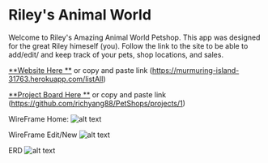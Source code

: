 # Riley's Animal World

Welcome to Riley's Amazing Animal World Petshop. This app was designed for the great Riley himeself (you). Follow the link to the site to be able to add/edit/ and keep track of your pets, shop locations, and sales.


[**Website Here **](https://murmuring-island-31763.herokuapp.com/listAll)
or copy and paste link (https://murmuring-island-31763.herokuapp.com/listAll)


[**Project Board Here **](https://github.com/richyang88/PetShops/projects/1)
or copy and paste link (https://github.com/richyang88/PetShops/projects/1)


<!-- * bullet point -->

<!-- ![alt text]( file path here "WireFrame") -->
WireFrame Home:
![alt text](./public/images/wireframeHome.jpg"ERD")

WireFrame Edit/New
![alt text](./public/images/wireframeEdit.jpg"ERD")

ERD
![alt text](./public/images/erd.png"ERD")